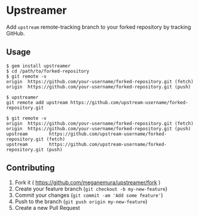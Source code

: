 # Upstreamer

Add `upstream` remote-tracking branch to your forked repository by tracking GitHub.

## Usage

```shell
$ gem install upstreamer
$ cd /path/to/forked-repository
$ git remote -v
origin  https://github.com/your-username/forked-repository.git (fetch)
origin  https://github.com/your-username/forked-repository.git (push)

$ upstreamer
git remote add upstream https://github.com/upstream-username/forked-repository.git

$ git remote -v
origin  https://github.com/your-username/forked-repository.git (fetch)
origin  https://github.com/your-username/forked-repository.git (push)
upstream        https://github.com/upstream-username/forked-repository.git (fetch)
upstream        https://github.com/upstream-username/forked-repository.git (push)
```

## Contributing

1. Fork it ( https://github.com/meganemura/upstreamer/fork )
2. Create your feature branch (`git checkout -b my-new-feature`)
3. Commit your changes (`git commit -am 'Add some feature'`)
4. Push to the branch (`git push origin my-new-feature`)
5. Create a new Pull Request
